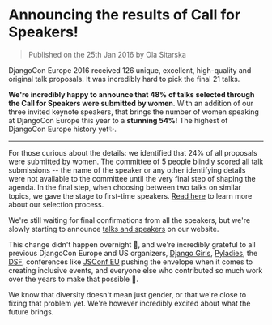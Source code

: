 # Announcing the results of Call for Speakers!

> Published on the 25th Jan 2016 by Ola Sitarska

DjangoCon Europe 2016 received 126 unique, excellent, high-quality and original
talk proposals. It was incredibly hard to pick the final 21 talks.

**We're incredibly happy to announce that 48% of talks selected through the
Call for Speakers were submitted by women**. With an addition of our three invited
keynote speakers, that brings the number of women speaking at DjangoCon Europe
this year to a **stunning 54%**! The highest of DjangoCon Europe history yet✨.

---

For those curious about the details: we identified that 24% of all proposals
were submitted by women. The committee of 5 people blindly scored all talk
submissions -- the name of the speaker or any other identifying details were
not available to the committee until the very final step of shaping the agenda.
In the final step, when choosing between two talks on similar topics, we gave
the stage to first-time speakers. [Read here](/cfp/) to learn more about our
selection process.

We're still waiting for final confirmations from all the speakers, but we're
slowly starting to announce [talks and speakers](/speakers/) on our website.

This change didn't happen overnight 🌛, and we're incredibly grateful to all
previous DjangoCon Europe and US organizers, [Django Girls](https://djangogirls.org),
[Pyladies](http://www.pyladies.com/), the [DSF](https://www.djangoproject.com/foundation/),
conferences like [JSConf EU](http://2015.jsconf.eu/about/) pushing the envelope
when it comes to creating inclusive events, and everyone else who contributed
so much work over the years to make that possible 💞.

We know that diversity doesn't mean just gender, or that we're close to fixing
that problem yet. We're however incredibly excited about what the future brings.
